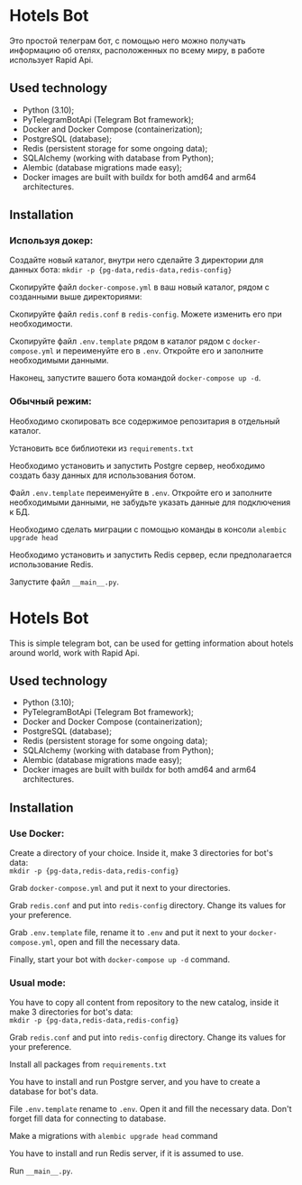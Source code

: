 # Hotels Bot
Это простой телеграм бот, 
с помощью него можно получать информацию об отелях, расположенных по всему миру,
в работе использует Rapid Api.

## Used technology
* Python (3.10);
* PyTelegramBotApi (Telegram Bot framework);
* Docker and Docker Compose (containerization);
* PostgreSQL (database);
* Redis (persistent storage for some ongoing data);
* SQLAlchemy (working with database from Python);
* Alembic (database migrations made easy);
* Docker images are built with buildx for both amd64 and arm64 architectures.

## Installation

### Используя докер:
Создайте новый каталог, внутри него сделайте 3 директории для данных бота:
`mkdir -p {pg-data,redis-data,redis-config}`

Скопируйте файл `docker-compose.yml` в ваш новый каталог, рядом с созданными выше директориями:

Скопируйте файл `redis.conf` в `redis-config`. Можете изменить его при необходимости.

Скопируйте файл `.env.template` рядом в каталог рядом с `docker-compose.yml` и переименуйте его в `.env`.
Откройте его и заполните необходимыми данными.

Наконец, запустите вашего бота командой `docker-compose up -d`.


### Обычный режим:
Необходимо скопировать все содержимое репозитария в отдельный каталог.

Установить все библиотеки из `requirements.txt`

Необходимо установить и запустить Postgre сервер, необходимо создать базу данных для использования ботом.

Файл `.env.template` переименуйте в `.env`. Откройте его и заполните необходимыми данными, не забудьте указать
данные для подключения к БД.

Необходимо сделать миграции с помощью команды в консоли `alembic upgrade head`

Необходимо установить и запустить Redis сервер, если предполагается использование Redis.

Запустите файл `__main__.py`.

# Hotels Bot
This is simple telegram bot,
can be used for getting information about hotels around world,
work with Rapid Api.

## Used technology
* Python (3.10);
* PyTelegramBotApi (Telegram Bot framework);
* Docker and Docker Compose (containerization);
* PostgreSQL (database);
* Redis (persistent storage for some ongoing data);
* SQLAlchemy (working with database from Python);
* Alembic (database migrations made easy);
* Docker images are built with buildx for both amd64 and arm64 architectures.

## Installation

### Use Docker:
Create a directory of your choice. Inside it, make 3 directories for bot's data:  
`mkdir -p {pg-data,redis-data,redis-config}`

Grab `docker-compose.yml` and put it next to your directories.

Grab `redis.conf` and put into `redis-config` directory. Change its values for your preference.

Grab `.env.template` file, rename it to `.env` and put it next to your `docker-compose.yml`, open 
and fill the necessary data.

Finally, start your bot with `docker-compose up -d` command.

### Usual mode:
You have to copy all content from repository to the new catalog, inside it make 3 directories for bot's data:  
`mkdir -p {pg-data,redis-data,redis-config}` 

Grab `redis.conf` and put into `redis-config` directory. Change its values for your preference.

Install all packages from `requirements.txt`

You have to install and run Postgre server, and you have to create a database for bot's data.

File `.env.template` rename to `.env`. Open it and fill the necessary data. Don't forget fill data 
for connecting to database.

Make a migrations with `alembic upgrade head` command

You have to install and run Redis server, if it is assumed to use.

Run `__main__.py`.
